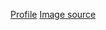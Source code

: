 [Profile](https://github.com/conFuschian)
[Image source](https://pixabay.com/photos/cinnamon-spice-food-cinnamon-stick-92594/)
